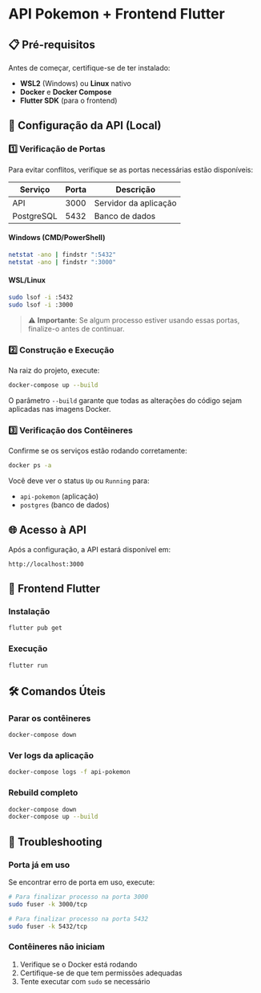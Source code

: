 # API Pokemon + Frontend Flutter

## 📋 Pré-requisitos

Antes de começar, certifique-se de ter instalado:

- **WSL2** (Windows) ou **Linux** nativo
- **Docker** e **Docker Compose**
- **Flutter SDK** (para o frontend)

## 🐳 Configuração da API (Local)

### 1️⃣ Verificação de Portas

Para evitar conflitos, verifique se as portas necessárias estão disponíveis:

| Serviço | Porta | Descrição |
|---------|-------|-----------|
| API | 3000 | Servidor da aplicação |
| PostgreSQL | 5432 | Banco de dados |

#### Windows (CMD/PowerShell)
```bash
netstat -ano | findstr ":5432"
netstat -ano | findstr ":3000"
```

#### WSL/Linux
```bash
sudo lsof -i :5432
sudo lsof -i :3000
```

> ⚠️ **Importante**: Se algum processo estiver usando essas portas, finalize-o antes de continuar.

### 2️⃣ Construção e Execução

Na raiz do projeto, execute:

```bash
docker-compose up --build
```

O parâmetro `--build` garante que todas as alterações do código sejam aplicadas nas imagens Docker.

### 3️⃣ Verificação dos Contêineres

Confirme se os serviços estão rodando corretamente:

```bash
docker ps -a
```

Você deve ver o status `Up` ou `Running` para:
- `api-pokemon` (aplicação)
- `postgres` (banco de dados)

## 🌐 Acesso à API

Após a configuração, a API estará disponível em:
```
http://localhost:3000
```

## 📱 Frontend Flutter

### Instalação
```bash
flutter pub get
```

### Execução
```bash
flutter run
```

## 🛠️ Comandos Úteis

### Parar os contêineres
```bash
docker-compose down
```

### Ver logs da aplicação
```bash
docker-compose logs -f api-pokemon
```

### Rebuild completo
```bash
docker-compose down
docker-compose up --build
```

## 🐛 Troubleshooting

### Porta já em uso
Se encontrar erro de porta em uso, execute:
```bash
# Para finalizar processo na porta 3000
sudo fuser -k 3000/tcp

# Para finalizar processo na porta 5432
sudo fuser -k 5432/tcp
```

### Contêineres não iniciam
1. Verifique se o Docker está rodando
2. Certifique-se de que tem permissões adequadas
3. Tente executar com `sudo` se necessário
